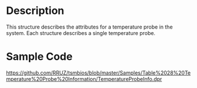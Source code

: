 # Description #

This structure describes the attributes for a temperature probe in the system. Each structure describes a single temperature probe.

# Sample Code #

https://github.com/RRUZ/tsmbios/blob/master/Samples/Table%2028%20Temperature%20Probe%20Information/TemperatureProbeInfo.dpr
